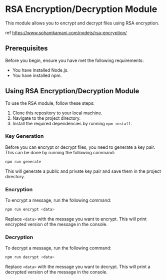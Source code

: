 # RSA Encryption/Decryption Module

This module allows you to encrypt and decrypt files using RSA encryption.

ref https://www.sohamkamani.com/nodejs/rsa-encryption/

## Prerequisites

Before you begin, ensure you have met the following requirements:

* You have installed Node.js.
* You have installed npm.

## Using RSA Encryption/Decryption Module

To use the RSA module, follow these steps:

1. Clone this repository to your local machine.
2. Navigate to the project directory.
3. Install the required dependencies by running `npm install`.

### Key Generation

Before you can encrypt or decrypt files, you need to generate a key pair. This can be done by running the following command:

```bash
npm run generate
```

This will generate a public and private key pair and save them in the project directory.

### Encryption

To encrypt a message, run the following command:

```bash
npm run encrypt <data>
```

Replace `<data>` with the message you want to encrypt. This will print encrypted version of the message in the console.

### Decryption

To decrypt a message, run the following command:

```bash
npm run decrypt <data>
```

Replace `<data>` with the message you want to decrypt. This will print a decrypted version of the message in the console.

